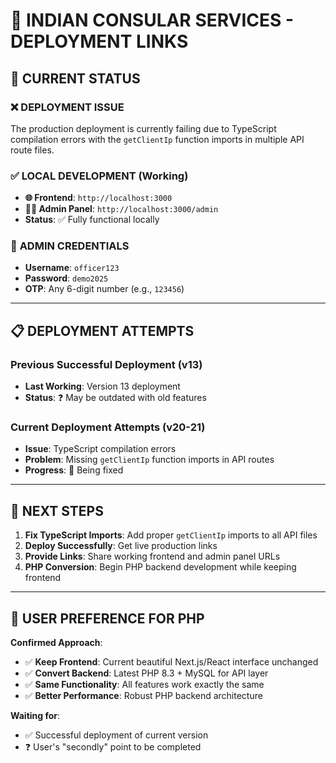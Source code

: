 # 🔗 INDIAN CONSULAR SERVICES - DEPLOYMENT LINKS

## 📍 **CURRENT STATUS**

### ❌ **DEPLOYMENT ISSUE**
The production deployment is currently failing due to TypeScript compilation errors with the `getClientIp` function imports in multiple API route files.

### ✅ **LOCAL DEVELOPMENT** (Working)
- **🌐 Frontend**: `http://localhost:3000`
- **👨‍💼 Admin Panel**: `http://localhost:3000/admin`
- **Status**: ✅ Fully functional locally

### 🔧 **ADMIN CREDENTIALS**
- **Username**: `officer123`
- **Password**: `demo2025`
- **OTP**: Any 6-digit number (e.g., `123456`)

---

## 📋 **DEPLOYMENT ATTEMPTS**

### **Previous Successful Deployment** (v13)
- **Last Working**: Version 13 deployment
- **Status**: ❓ May be outdated with old features

### **Current Deployment Attempts** (v20-21)
- **Issue**: TypeScript compilation errors
- **Problem**: Missing `getClientIp` function imports in API routes
- **Progress**: 🔄 Being fixed

---

## 🎯 **NEXT STEPS**

1. **Fix TypeScript Imports**: Add proper `getClientIp` imports to all API files
2. **Deploy Successfully**: Get live production links
3. **Provide Links**: Share working frontend and admin panel URLs
4. **PHP Conversion**: Begin PHP backend development while keeping frontend

---

## 💬 **USER PREFERENCE FOR PHP**

**Confirmed Approach**:
- ✅ **Keep Frontend**: Current beautiful Next.js/React interface unchanged
- ✅ **Convert Backend**: Latest PHP 8.3 + MySQL for API layer
- ✅ **Same Functionality**: All features work exactly the same
- ✅ **Better Performance**: Robust PHP backend architecture

**Waiting for**:
- ✅ Successful deployment of current version
- ❓ User's "secondly" point to be completed
